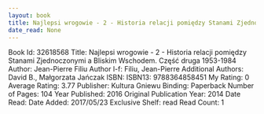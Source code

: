 ```yaml
---
layout: book
title: Najlepsi wrogowie - 2 - Historia relacji pomiędzy Stanami Zjednoczonymi a Bliskim Wschodem. Część druga 1953-1984
date_read: None
---
```


Book Id: 32618568
Title: Najlepsi wrogowie - 2 - Historia relacji pomiędzy Stanami Zjednoczonymi a Bliskim Wschodem. Część druga 1953-1984
Author: Jean-Pierre Filiu
Author l-f: Filiu, Jean-Pierre
Additional Authors: David B., Małgorzata Jańczak
ISBN: 
ISBN13: 9788364858451
My Rating: 0
Average Rating: 3.77
Publisher: Kultura Gniewu
Binding: Paperback
Number of Pages: 104
Year Published: 2016
Original Publication Year: 2014
Date Read: 
Date Added: 2017/05/23
Exclusive Shelf: read
Read Count: 1

